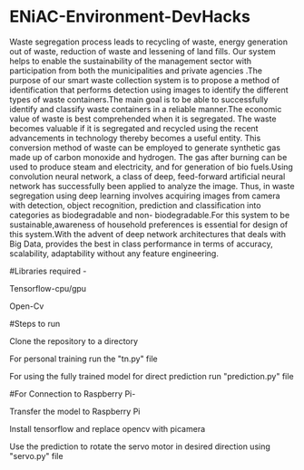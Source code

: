 # ENiAC-Environment-DevHacks
Waste segregation process leads to recycling of waste, energy generation out of waste, reduction of waste and lessening of land fills. Our system helps to enable the sustainability of the management sector with participation from both the municipalities and private agencies .The purpose of our smart waste collection system is to propose a method of identification that performs detection using images to identify the different types of waste containers.The main goal is to be able to successfully identify and classify waste containers in a reliable manner.The economic value of waste is best comprehended when it is segregated. The waste becomes valuable if it is segregated and recycled using the recent advancements in technology thereby becomes a useful entity. This conversion method of waste can be employed to generate synthetic gas made up of carbon monoxide and hydrogen. The gas after burning can be used to produce steam and electricity, and for generation of bio fuels.Using convolution neural network, a class of deep, feed-forward artificial neural network has successfully been applied to analyze the image. Thus, in waste segregation using deep learning involves acquiring images from camera with detection, object recognition, prediction and classification into categories as biodegradable and non- biodegradable.For this system to be sustainable,awareness of household preferences is essential for design of this system.With the advent of deep network architectures that deals with Big Data, provides the best in class performance in terms of accuracy, scalability, adaptability without any feature engineering.

#Libraries required -

Tensorflow-cpu/gpu

Open-Cv

#Steps to run

Clone the repository to a directory

For personal training run the "tn.py" file

For using the fully trained model for direct prediction run "prediction.py" file

#For Connection to Raspberry Pi-

Transfer the model to Raspberry Pi

Install tensorflow and replace opencv with picamera

Use the prediction to rotate the servo motor in desired direction using "servo.py" file
